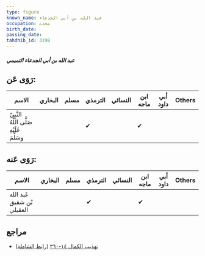 ```yaml
---
type: figure
known_name: عبد الله بن أبي الجذعاء
occupation: محدث
birth_date:
passing_date:
tahdhib_id: 3198
---
```

##### عبد الله بن أبي الجدعاء التميمي

## رَوَى عَن:
| الاسم                                      | البخاري | مسلم | الترمذي | النسائي | ابن ماجه | أبي داود | Others |
| ------------------------------------------ | ------- | ---- | ------- | ------- | -------- | -------- | ------ |
| النَّبِيّ صَلَّى اللَّهُ عَلَيْهِ وسَلَّمَ |         |      | ✔       |         | ✔        |          |        |
## رَوَى عَنه:
| الاسم                      | البخاري | مسلم | الترمذي | النسائي | ابن ماجه | أبي داود | Others |
| -------------------------- | ------- | ---- | ------- | ------- | -------- | -------- | ------ |
| عَبد الله بْن شقيق العقيلي |         |      | ✔       |         | ✔        |          |        |
## مراجع
- [تهذيب الكمال ١٤-٣٦٠](obsidian://open?vault=Tahdhib-al-Kamal&file=Figures/٣١٩٨-عبد%20الله%20بن%20أبي%20الجدعاء%20التميمي) ([رابط الشاملة](https://shamela.ws/book/3722/7288))
